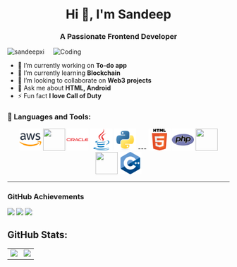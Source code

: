 
<h1 align="center">Hi 👋, I'm Sandeep</h1>
<h3 align="center">A Passionate Frontend Developer</h3>
<img align="right" alt="Coding" width="400" src="https://cdn.dribbble.com/users/926537/screenshots/4502924/python-2.gif">

<p align="left"> 
  <img src="https://komarev.com/ghpvc/?username=sandeep456&label=Profile%20views&color=0e75b6&style=flat" alt="sandeepxi" /> 
</p>

- 🔭 I’m currently working on **To-do app**
- 🌱 I’m currently learning **Blockchain**
- 👯 I’m looking to collaborate on **Web3 projects**
- 💬 Ask me about **HTML, Android**
- ⚡ Fun fact **I love Call of Duty**


### 🧰 Languages and Tools:

<p align="center">
  <a href="https://aws.amazon.com" target="_blank"><img src="https://raw.githubusercontent.com/devicons/devicon/master/icons/amazonwebservices/amazonwebservices-original-wordmark.svg" width="50" height="50"/></a>
  <a href="https://azure.microsoft.com/en-in/" target="_blank"><img src="https://www.vectorlogo.zone/logos/microsoft_azure/microsoft_azure-icon.svg" width="50" height="50"/></a>
  <a href="https://www.oracle.com/" target="_blank"><img src="https://raw.githubusercontent.com/devicons/devicon/master/icons/oracle/oracle-original.svg" width="50" height="50"/></a>
  <a href="https://www.java.com" target="_blank"><img src="https://raw.githubusercontent.com/devicons/devicon/master/icons/java/java-original.svg" width="50" height="50"/></a>
  <a href="https://www.python.org" target="_blank"><img src="https://raw.githubusercontent.com/devicons/devicon/master/icons/python/python-original.svg" width="50" height="50"/></a>
  ---
  <a href="https://www.w3.org/html/" target="_blank"><img src="https://raw.githubusercontent.com/devicons/devicon/master/icons/html5/html5-original-wordmark.svg" width="50" height="50"/></a>
  <a href="https://www.php.net" target="_blank"><img src="https://raw.githubusercontent.com/devicons/devicon/master/icons/php/php-original.svg" width="50" height="50"/></a>
  <a href="https://www.figma.com/" target="_blank"><img src="https://www.vectorlogo.zone/logos/figma/figma-icon.svg" width="50" height="50"/></a>
  <a href="https://cloud.google.com" target="_blank"><img src="https://www.vectorlogo.zone/logos/google_cloud/google_cloud-icon.svg" width="50" height="50"/></a>
  <a href="https://www.w3schools.com/cpp/" target="_blank"><img src="https://raw.githubusercontent.com/devicons/devicon/master/icons/cplusplus/cplusplus-original.svg" width="50" height="50"/></a>
</p>

---
### GitHub Achievements

[![](https://img.shields.io/badge/Pull%20Shark-%20-purple?style=for-the-badge&logo=github)](https://docs.github.com/en/account-and-profile/setting-up-and-managing-your-github-profile/customizing-your-profile/personalizing-your-profile#badges)
[![](https://img.shields.io/badge/YOLO-%20-orange?style=for-the-badge&logo=github)](https://docs.github.com/en/account-and-profile/setting-up-and-managing-your-github-profile/customizing-your-profile/personalizing-your-profile#badges)
[![](https://img.shields.io/badge/Quickdraw-%20-yellow?style=for-the-badge&logo=github)](https://docs.github.com/en/account-and-profile/setting-up-and-managing-your-github-profile/customizing-your-profile/personalizing-your-profile#badges)

## GitHub Stats:

<div align="center">
  <table>
    <tr>
      <td>
        <img src="https://github-readme-stats.vercel.app/api?username=sandeepxi&show_icons=true&theme=tokyonight&cache_seconds=900" width="390"/>
      </td>
      <td>
        <img src="https://github-readme-stats.vercel.app/api/top-langs/?username=sandeepxi&layout=compact&theme=tokyonight" width="390"/>
      </td>
    </tr>
  </table>
</div>
